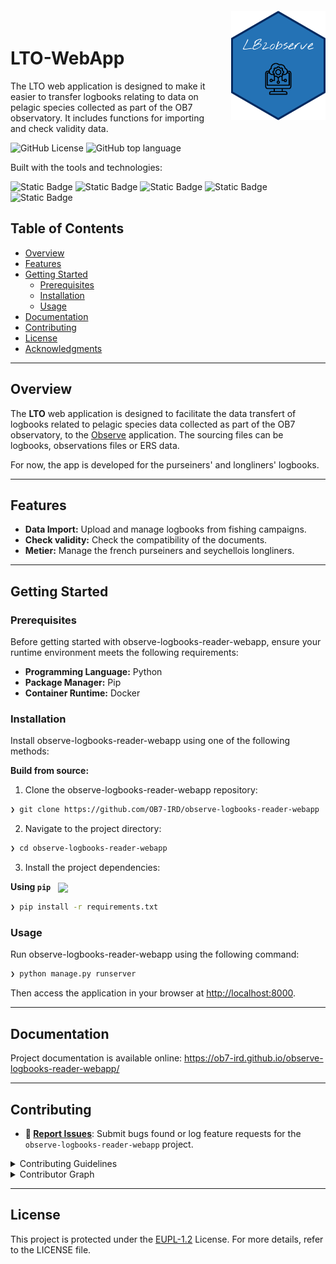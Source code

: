 
<div align="left" style="position: relative;">
<img src="docs/source/_static/logo.png" align="right" width="30%" style="margin: -20px 0 0 20px;">
</div>

# LTO-WebApp

The LTO web application is designed to make it easier to transfer logbooks relating to data on pelagic species collected as part of the OB7 observatory. It includes functions for importing and check validity data.

![GitHub License](https://img.shields.io/github/license/OB7-IRD/observe-logbooks-reader-webapp?style=for-the-badge&logo=opensourceinitiative&logoColor=white&color=0080ff)
![GitHub top language](https://img.shields.io/github/languages/top/OB7-IRD/observe-logbooks-reader-webapp?style=for-the-badge&color=0080ff)


Built with the tools and technologies:

![Static Badge](https://img.shields.io/badge/Python-3776AB?style=for-the-badge&logo=Python&logoColor=white)
![Static Badge](https://img.shields.io/badge/Sphinx-000000?style=for-the-badge&logo=Sphinx&logoColor=white)
![Static Badge](https://img.shields.io/badge/HTML5-E34F26?style=for-the-badge&logo=HTML5&logoColor=white)
![Static Badge](https://img.shields.io/badge/JavaScript-F7DF1E?style=for-the-badge&logo=JavaScript&logoColor=white)
![Static Badge](https://img.shields.io/badge/Docker-2496ED?style=for-the-badge&logo=Docker&logoColor=white)


##  Table of Contents

- [ Overview](#-overview)
- [ Features](#-features)
- [ Getting Started](#-getting-started)
  - [ Prerequisites](#-prerequisites)
  - [ Installation](#-installation)
  - [ Usage](#-usage)
- [ Documentation](#-documentation)
- [ Contributing](#-contributing)
- [ License](#-license)
- [ Acknowledgments](#-acknowledgments)

---

##  Overview

The **LTO** web application is designed to facilitate the data transfert of logbooks related to pelagic species data collected as part of the OB7 observatory, to the [Observe](https://observe.ob7.ird.fr) application. 
The sourcing files can be logbooks, observations files or ERS data. 

For now, the app is developed for the purseiners' and longliners' logbooks. 

---

##  Features

- **Data Import:** Upload and manage logbooks from fishing campaigns.
- **Check validity:** Check the compatibility of the documents.
- **Metier:** Manage the french purseiners and seychellois longliners.

---
##  Getting Started

###  Prerequisites

Before getting started with observe-logbooks-reader-webapp, ensure your runtime environment meets the following requirements:

- **Programming Language:** Python
- **Package Manager:** Pip
- **Container Runtime:** Docker


###  Installation

Install observe-logbooks-reader-webapp using one of the following methods:

**Build from source:**

1. Clone the observe-logbooks-reader-webapp repository:
```sh
❯ git clone https://github.com/OB7-IRD/observe-logbooks-reader-webapp
```

2. Navigate to the project directory:
```sh
❯ cd observe-logbooks-reader-webapp
```

3. Install the project dependencies:


**Using `pip`** &nbsp; [<img align="center" src="https://img.shields.io/badge/Pip-3776AB.svg?style={badge_style}&logo=pypi&logoColor=white" />](https://pypi.org/project/pip/)

```sh
❯ pip install -r requirements.txt
```

###  Usage
Run observe-logbooks-reader-webapp using the following command:

```sh
❯ python manage.py runserver
```

Then access the application in your browser at [http://localhost:8000](http://localhost:8000).

---

##  Documentation

Project documentation is available online: <https://ob7-ird.github.io/observe-logbooks-reader-webapp/>

---

##  Contributing

- **🐛 [Report Issues](https://github.com/OB7-IRD/observe-logbooks-reader-webapp/issues)**: Submit bugs found or log feature requests for the `observe-logbooks-reader-webapp` project.

<details closed>
<summary>Contributing Guidelines</summary>

1. **Fork the Repository**: Start by forking the project repository to your github account.
2. **Clone Locally**: Clone the forked repository to your local machine using a git client.
   ```sh
   git clone https://github.com/OB7-IRD/observe-logbooks-reader-webapp
   ```
3. **Create a New Branch**: Always work on a new branch, giving it a descriptive name.
   ```sh
   git checkout -b new-feature-x
   ```
4. **Make Your Changes**: Develop and test your changes locally.
5. **Commit Your Changes**: Commit with a clear message describing your updates.
   ```sh
   git commit -m 'Implemented new feature x.'
   ```
6. **Push to github**: Push the changes to your forked repository.
   ```sh
   git push origin new-feature-x
   ```
7. **Submit a Pull Request**: Create a PR against the original project repository. Clearly describe the changes and their motivations.
8. **Review**: Once your PR is reviewed and approved, it will be merged into the main branch. Congratulations on your contribution!
</details>

<details closed>
<summary>Contributor Graph</summary>
<br>
<p align="left">
   <a href="https://github.com{/OB7-IRD/observe-logbooks-reader-webapp/}graphs/contributors">
      <img src="https://contrib.rocks/image?repo=OB7-IRD/observe-logbooks-reader-webapp">
   </a>
</p>
</details>

---

##  License

This project is protected under the [EUPL-1.2](https://joinup.ec.europa.eu/page/eupl-text-11-12) License. For more details, refer to the LICENSE file.


